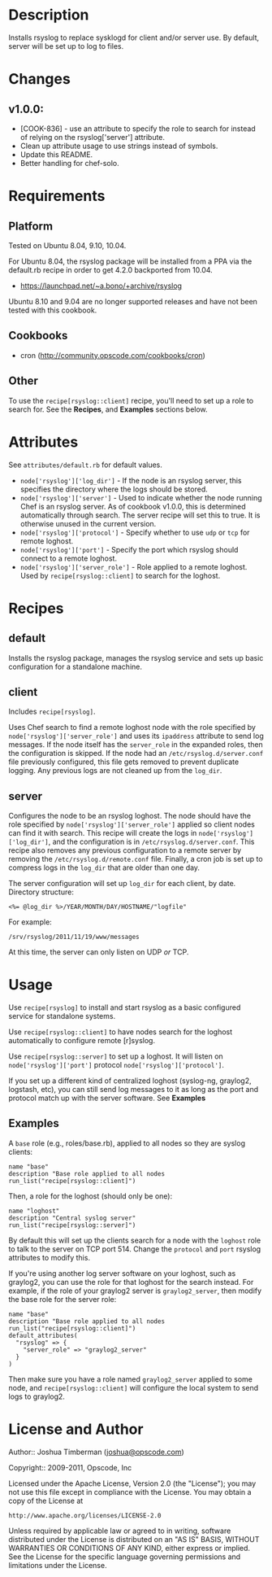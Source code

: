 Description
===========

Installs rsyslog to replace sysklogd for client and/or server use. By default, server will be set up to log to files.

Changes
=======

## v1.0.0:

* [COOK-836] - use an attribute to specify the role to search for
  instead of relying on the rsyslog['server'] attribute.
* Clean up attribute usage to use strings instead of symbols.
* Update this README.
* Better handling for chef-solo.

Requirements
============

Platform
--------

Tested on Ubuntu 8.04, 9.10, 10.04.

For Ubuntu 8.04, the rsyslog package will be installed from a PPA via the default.rb recipe in order to get 4.2.0 backported from 10.04.

* https://launchpad.net/~a.bono/+archive/rsyslog

Ubuntu 8.10 and 9.04 are no longer supported releases and have not been tested with this cookbook.

Cookbooks
---------

* cron (http://community.opscode.com/cookbooks/cron)

Other
-----

To use the `recipe[rsyslog::client]` recipe, you'll need to set up a
role to search for. See the __Recipes__, and __Examples__ sections below.

Attributes
==========

See `attributes/default.rb` for default values.

* `node['rsyslog']['log_dir']` - If the node is an rsyslog server,
  this specifies the directory where the logs should be stored.
* `node['rsyslog']['server']` - Used to indicate whether the node
  running Chef is an rsyslog server. As of cookbook v1.0.0, this is
  determined automatically through search. The server recipe will set
  this to true. It is otherwise unused in the current version.
* `node['rsyslog']['protocol']` - Specify whether to use `udp` or
  `tcp` for remote loghost.
* `node['rsyslog']['port']` - Specify the port which rsyslog should
  connect to a remote loghost.
* `node['rsyslog']['server_role']` - Role applied to a remote
  loghost. Used by `recipe[rsyslog::client]` to search for the
  loghost.

Recipes
=======

default
-------

Installs the rsyslog package, manages the rsyslog service and sets up
basic configuration for a standalone machine.

client
------

Includes `recipe[rsyslog]`.

Uses Chef search to find a remote loghost node with the role specified
by `node['rsyslog']['server_role']` and uses its `ipaddress` attribute
to send log messages. If the node itself has the `server_role` in the
expanded roles, then the configuration is skipped. If the node had an
`/etc/rsyslog.d/server.conf` file previously configured, this file
gets removed to prevent duplicate logging. Any previous logs are not
cleaned up from the `log_dir`.

server
------

Configures the node to be an rsyslog loghost. The node should have the
role specified by `node['rsyslog']['server_role']` applied so client
nodes can find it with search. This recipe will create the logs in
`node['rsyslog']['log_dir']`, and the configuration is in
`/etc/rsyslog.d/server.conf`. This recipe also removes any previous
configuration to a remote server by removing the
`/etc/rsyslog.d/remote.conf` file. Finally, a cron job is set up to
compress logs in the `log_dir` that are older than one day.

The server configuration will set up `log_dir` for each client, by
date. Directory structure:

    <%= @log_dir %>/YEAR/MONTH/DAY/HOSTNAME/"logfile"

For example:

    /srv/rsyslog/2011/11/19/www/messages

At this time, the server can only listen on UDP *or* TCP.

Usage
=====

Use `recipe[rsyslog]` to install and start rsyslog as a basic
configured service for standalone systems.

Use `recipe[rsyslog::client]` to have nodes search for the loghost
automatically to configure remote [r]syslog.

Use `recipe[rsyslog::server]` to set up a loghost. It will listen on
`node['rsyslog']['port']` protocol `node['rsyslog']['protocol']`.

If you set up a different kind of centralized loghost (syslog-ng,
graylog2, logstash, etc), you can still send log messages to it as
long as the port and protocol match up with the server
software. See __Examples__

Examples
--------

A `base` role (e.g., roles/base.rb), applied to all nodes so they are syslog clients:

    name "base"
    description "Base role applied to all nodes
    run_list("recipe[rsyslog::client]")

Then, a role for the loghost (should only be one):

    name "loghost"
    description "Central syslog server"
    run_list("recipe[rsyslog::server]")

By default this will set up the clients search for a node with the
`loghost` role to talk to the server on TCP port 514. Change the
`protocol` and `port` rsyslog attributes to modify this.

If you're using another log server software on your loghost, such as
graylog2, you can use the role for that loghost for the search
instead. For example, if the role of your graylog2 server is
`graylog2_server`, then modify the base role for the server role:

    name "base"
    description "Base role applied to all nodes
    run_list("recipe[rsyslog::client]")
    default_attributes(
      "rsyslog" => {
        "server_role" => "graylog2_server"
      }
    )

Then make sure you have a role named `graylog2_server` applied to some
node, and `recipe[rsyslog::client]` will configure the local system to
send logs to graylog2.

License and Author
==================

Author:: Joshua Timberman (<joshua@opscode.com>)

Copyright:: 2009-2011, Opscode, Inc

Licensed under the Apache License, Version 2.0 (the "License");
you may not use this file except in compliance with the License.
You may obtain a copy of the License at

    http://www.apache.org/licenses/LICENSE-2.0

Unless required by applicable law or agreed to in writing, software
distributed under the License is distributed on an "AS IS" BASIS,
WITHOUT WARRANTIES OR CONDITIONS OF ANY KIND, either express or implied.
See the License for the specific language governing permissions and
limitations under the License.
